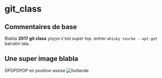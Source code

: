# git_class
## Commentaires de base
Blabla **2017 git class** yoyyo c'est super top. entrer `whisky tourbe --apt-get` barratin lala.

## Une super image blabla
DPDPDPDP en position assise
![hollande](http://www.ide14.fr/wp-content/uploads/2016/06/Tux.svg_.png)
